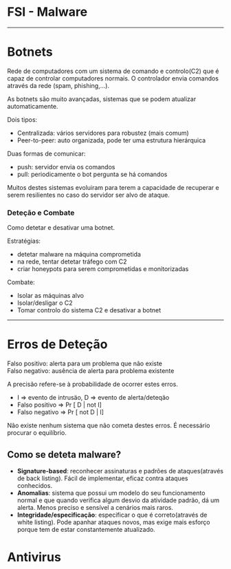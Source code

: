 # FSI - Malware

---

# Botnets

Rede de computadores com um sistema de comando e controlo(C2) que é capaz de controlar computadores normais. O controlador envia comandos através da rede (spam, phishing,...).

As botnets são muito avançadas, sistemas que se podem atualizar automaticamente.

Dois tipos:
- Centralizada: vários servidores para robustez (mais comum)
- Peer-to-peer: auto organizada, pode ter uma estrutura hierárquica

Duas formas de comunicar: 
- push: servidor envia os comandos
- pull: periodicamente o bot pergunta se há comandos

Muitos destes sistemas evoluiram para terem a capacidade de recuperar e serem resilientes no caso do servidor ser alvo de ataque.

### Deteção e Combate

Como detetar e desativar uma botnet.

Estratégias:
- detetar malware na máquina comprometida
- na rede, tentar detetar tráfego com C2
- criar honeypots para serem comprometidas e monitorizadas

Combate:
- Isolar as máquinas alvo
- Isolar/desligar o C2
- Tomar controlo do sistema C2 e desativar a botnet

---

# Erros de Deteção

Falso positivo: alerta para um problema que não existe<br>
Falso negativo: ausência de alerta para problema existente

A precisão refere-se à probabilidade de ocorrer estes erros.

- I => evento de intrusäo, D => evento de alerta/deteqäo
- Falso positivo => Pr [ D | not I]
- Falso negativo => Pr [ not D | I]

Não existe nenhum sistema que não cometa destes erros. É necessário procurar o equilíbrio.

## Como se deteta malware?

- **Signature-based**: reconhecer assinaturas e padrões de ataques(através de back listing). Fácil de implementar, eficaz contra ataques conhecidos.
- **Anomalias**: sistema que possui um modelo do seu funcionamento normal e que quando verifica algum desvio da atividade padrão, dá um alerta. Menos preciso e sensível a cenários mais raros.
- **Integridade/especificação**: especificar o que é correto(através de white listing). Pode apanhar ataques novos, mas exige mais esforço porque tem de estar constantemente atualizado.

# Antivirus